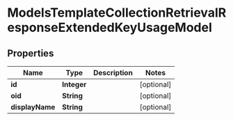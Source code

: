 

# ModelsTemplateCollectionRetrievalResponseExtendedKeyUsageModel


## Properties

| Name | Type | Description | Notes |
|------------ | ------------- | ------------- | -------------|
|**id** | **Integer** |  |  [optional] |
|**oid** | **String** |  |  [optional] |
|**displayName** | **String** |  |  [optional] |



